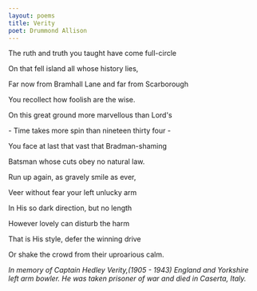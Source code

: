 ```yaml
---
layout: poems
title: Verity
poet: Drummond Allison
---
```

The ruth and truth you taught have come full-circle

On that fell island all whose history lies,

Far now from Bramhall Lane and far from Scarborough

You recollect how foolish are the wise.



On this great ground more marvellous than Lord's

\- Time takes more spin than nineteen thirty four -

You face at last that vast that Bradman-shaming

Batsman whose cuts obey no natural law.



Run up again, as gravely smile as ever,

Veer without fear your left unlucky arm

In His so dark direction, but no length

However lovely can disturb the harm

That is His style, defer the winning drive

Or shake the crowd from their uproarious calm.

*In memory of Captain Hedley Verity,(1905 - 1943) England and Yorkshire left arm bowler. He was taken prisoner of war and died in Caserta, Italy.*